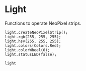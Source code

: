 # Light

Functions to operate NeoPixel strips.

```cards
light.createNeoPixelStrip();
light.rgb(255, 255, 255);
light.hsv(255, 255, 255);
light.colors(Colors.Red);
light.colorWheel(0);
light.statusLED(false);
```

```package
light
```
